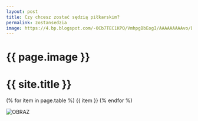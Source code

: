 ```yaml
---
layout: post
title: Czy chcesz zostać sędzią piłkarskim?
permalink: zostansedzia
image: https://4.bp.blogspot.com/-0Cb7TEC1KPQ/VmhpgBbEogI/AAAAAAAAAvo/DpZIcYvy4jg/s640/p1.jpg
---
```


# {{ page.image }}
# {{ site.title }}

(% for item in page.table %)
  {{ item }}
(% endfor %)

![OBRAZ]({{https://4.bp.blogspot.com/-0Cb7TEC1KPQ/VmhpgBbEogI/AAAAAAAAAvo/DpZIcYvy4jg/s640/p1.jpg}})
